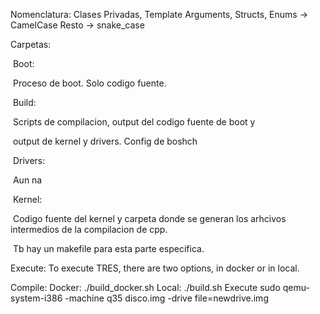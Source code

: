 Nomenclatura:
	Clases Privadas, Template Arguments, Structs, Enums -> CamelCase
	Resto -> snake_case


Carpetas:

​	Boot:

​		Proceso de boot. Solo codigo fuente.

​	Build:

​		Scripts de compilacion, output del codigo fuente de boot y

​		output de kernel y drivers. Config de boshch

​	Drivers:

​		Aun na

​	Kernel:

​		Codigo fuente del kernel y carpeta donde se generan los arhcivos intermedios de la compilacion de cpp.

​		Tb hay un makefile para esta parte especifica.

Execute: To execute TRES, there are two options, in docker or in local.

Compile:
	Docker:
	./build_docker.sh
	Local:
	./build.sh
Execute
	sudo qemu-system-i386 -machine q35 disco.img -drive file=newdrive.img